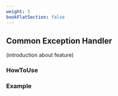 ```yaml
---
weight: 5
bookFlatSection: false
---
```


## Common Exception Handler

(introduction about feature)

### HowToUse

### Example